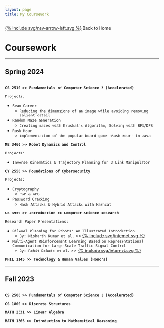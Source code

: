 ```yaml
---
layout: page
title: My Coursework
---
```


[{% include svg/nav-arrow-left.svg %}](/index) Back to Home

# Coursework

---

## Spring 2024
\
<strong>`CS 2510 >> Fundamentals of Computer Science 2 (Accelerated)`</strong>

`Projects:`
- `Seam Carver`
    - `Reducing the dimensions of an image while avoiding removing salient detail`
- `Random Maze Generation`
    - `Creating mazes with Kruskal's Algorithm, Solving with BFS/DFS`
- `Rush Hour`
    - `Implementation of the popular board game 'Rush Hour' in Java`

<strong>`ME 3460 >> Robot Dynamics and Control`</strong>

`Projects:`
- `Inverse Kinematics & Trajectory Planning for 3 Link Manipulator`

<strong>`CY 2550 >> Foundations of Cybersecurity`</strong>

`Projects:`
- `Cryptography`
    - `PGP & GPG`
- `Password Cracking`
    - `Mask Attacks & Hybrid Attacks with Hashcat`

<strong>`CS 3950 >> Introduction to Computer Science Research`</strong>

`Research Paper Presentations:`
- `Bilevel Planning for Robots: An Illustrated Introduction`
    - `By: Nishanth Kumar et al.` >> [{% include svg/internet.svg %}](https://lis.csail.mit.edu/bilevel-planning-for-robots-an-illustrated-introduction/)
- `Multi-Agent Reinforcement Learning Based on Representational Communication for Large-Scale Traffic Signal Control`
    - `By: Rohit Bokade et al.` >> [{% include svg/internet.svg %}](https://ieeexplore.ieee.org/document/10123921)

<strong>`PHIL 1145 >> Technology & Human Values (Honors)`</strong>



--- 

## Fall 2023
\
<strong>`CS 2500 >> Fundamentals of Computer Science 1 (Accelerated)`</strong>

<strong>`CS 1800 >> Discrete Structures`</strong>

<strong>`MATH 2331 >> Linear Algebra`</strong>

<strong>`MATH 1365 >> Introduction to Mathematical Reasoning`</strong>

